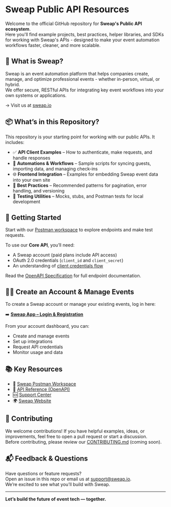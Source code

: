 # Sweap Public API Resources

Welcome to the official GitHub repository for **Sweap's Public API ecosystem**.  
Here you'll find example projects, best practices, helper libraries, and SDKs for working with Sweap's APIs - designed to make your event automation workflows faster, cleaner, and more scalable.

## 🧭 What is Sweap?

Sweap is an event automation platform that helps companies create, manage, and optimize professional events - whether in-person, virtual, or hybrid.  
We offer secure, RESTful APIs for integrating key event workflows into your own systems or applications.

→ Visit us at [sweap.io](https://www.sweap.io)

## 📦 What’s in this Repository?

This repository is your starting point for working with our public APIs. It includes:

- ✅ **API Client Examples** – How to authenticate, make requests, and handle responses  
- 🔄 **Automations & Workflows** – Sample scripts for syncing guests, importing data, and managing check-ins  
- 🌐 **Frontend Integration** – Examples for embedding Sweap event data into your own site  
- 🧱 **Best Practices** – Recommended patterns for pagination, error handling, and versioning  
- 🧪 **Testing Utilities** – Mocks, stubs, and Postman tests for local development

## 🚀 Getting Started

Start with our [Postman workspace](https://www.postman.com/sweapio) to explore endpoints and make test requests.

To use our **Core API**, you’ll need:
- A Sweap account (paid plans include API access)
- OAuth 2.0 credentials (`client_id` and `client_secret`)
- An understanding of [client credentials flow](https://auth0.com/docs/get-started/authentication-and-authorization-flow/client-credentials-flow)

Read the [OpenAPI Specification](https://api.sweap.io/openapi/api-docs/core) for full endpoint documentation.

## 🧑‍💼 Create an Account & Manage Events

To create a Sweap account or manage your existing events, log in here:

➡️ **[Sweap App – Login & Registration](https://app.sweap.io)**

From your account dashboard, you can:
- Create and manage events
- Set up integrations
- Request API credentials
- Monitor usage and data

## 📚 Key Resources

- 🔗 [Sweap Postman Workspace](https://www.postman.com/sweapio)  
- 📘 [API Reference (OpenAPI)](https://api.sweap.io/openapi/api-docs/core)  
- 🆘 [Support Center](https://support.sweap.io)  
- 🌍 [Sweap Website](https://www.sweap.io)

## 🤝 Contributing

We welcome contributions! If you have helpful examples, ideas, or improvements, feel free to open a pull request or start a discussion.  
Before contributing, please review our [CONTRIBUTING.md](CONTRIBUTING.md) (coming soon).

## 📬 Feedback & Questions

Have questions or feature requests?  
Open an issue in this repo or email us at [support@sweap.io](mailto:support@sweap.io).  
We’re excited to see what you’ll build with Sweap.

---

**Let’s build the future of event tech — together.**

